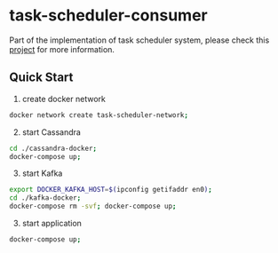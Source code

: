 # task-scheduler-consumer
Part of the implementation of task scheduler system, please check this [project](https://github.com/kan01234/task-scheduler) for more information.

## Quick Start
1. create docker network
```bash
docker network create task-scheduler-network;
```

2. start Cassandra
```bash
cd ./cassandra-docker;
docker-compose up;
```

3. start Kafka
```bash
export DOCKER_KAFKA_HOST=$(ipconfig getifaddr en0);
cd ./kafka-docker;
docker-compose rm -svf; docker-compose up;
```

3. start application
```bash
docker-compose up;
```
